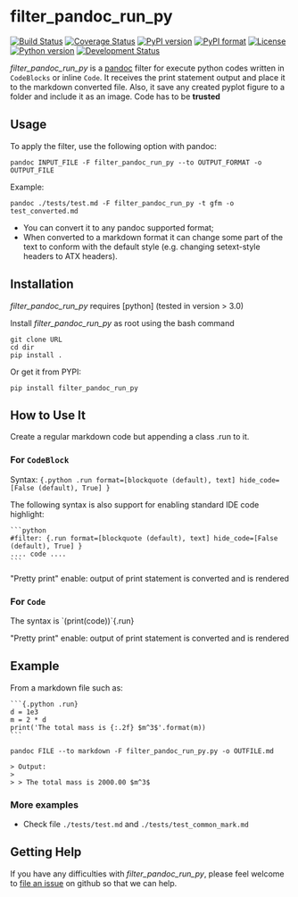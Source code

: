 # filter_pandoc_run_py 

[![Build Status](https://img.shields.io/travis/caiofcm/filter_pandoc_run_py/master.svg)](https://travis-ci.org/caiofcm/filter_pandoc_run_py/branches)
[![Coverage Status](https://coveralls.io/repos/github/caiofcm/filter_pandoc_run_py/badge.svg?branch=master)](https://coveralls.io/github/caiofcm/filter_pandoc_run_py?branch=master)
[![PyPI version](https://img.shields.io/pypi/v/filter_pandoc_run_py.svg)](https://pypi.org/project/filter_pandoc_run_py/)
[![PyPI format](https://img.shields.io/pypi/format/filter_pandoc_run_py.svg)](https://pypi.org/project/filter_pandoc_run_py/)
[![License](https://img.shields.io/pypi/l/filter_pandoc_run_py.svg)](https://raw.githubusercontent.com/caiofcm/filter_pandoc_run_py/master/LICENSE)
[![Python version](https://img.shields.io/pypi/pyversions/filter_pandoc_run_py.svg)](https://pypi.org/project/filter_pandoc_run_py/)
[![Development Status](https://img.shields.io/pypi/status/filter_pandoc_run_py.svg)](https://pypi.org/project/filter_pandoc_run_py/)

*filter_pandoc_run_py* is a [pandoc] filter for execute python codes written in `CodeBlocks` or inline `Code`. It receives the print statement output and place it to the markdown converted file. Also, it save any created pyplot figure to a folder and include it as an image. Code has to be **trusted**

[pandoc]: http://pandoc.org/

<!-- https://github.com/chdemko/pandoc-latex-fontsize as reference -->

## Usage

To apply the filter, use the following option with pandoc:

	pandoc INPUT_FILE -F filter_pandoc_run_py --to OUTPUT_FORMAT -o OUTPUT_FILE

Example:

	pandoc ./tests/test.md -F filter_pandoc_run_py -t gfm -o test_converted.md

- You can convert it to any pandoc supported format;
- When converted to a markdown format it can change some part of the text to conform with the default style (e.g. changing setext-style headers to ATX headers).

## Installation

*filter_pandoc_run_py* requires [python] (tested in version > 3.0)

Install *filter_pandoc_run_py* as root using the bash command

	git clone URL
	cd dir
	pip install .

Or get it from PYPI:

	pip install filter_pandoc_run_py


## How to Use It

Create a regular markdown code but appending a class .run to it.

### For `CodeBlock`

Syntax: `{.python .run format=[blockquote (default), text] hide_code=[False (default), True] }`

The following syntax is also support for enabling standard IDE code highlight:

	```python
	#filter: {.run format=[blockquote (default), text] hide_code=[False (default), True] }
	.... code ....
	```

"Pretty print" enable: output of print statement is converted and is rendered

### For `Code`

The syntax is \`(print(code))\`\{.run\}

"Pretty print" enable: output of print statement is converted and is rendered

## Example

From a markdown file such as:

	```{.python .run}
	d = 1e3
	m = 2 * d
	print('The total mass is {:.2f} $m^3$'.format(m))
	```

`pandoc FILE --to markdown -F filter_pandoc_run_py.py -o OUTFILE.md`

```{.markdown}
> Output:
>
> > The total mass is 2000.00 $m^3$
```

### More examples

- Check file `./tests/test.md` and `./tests/test_common_mark.md`

## Getting Help

If you have any difficulties with *filter_pandoc_run_py*, please feel welcome to [file an issue] on github so that we can help.

[file an issue]: https://github.com/caiofcm/filter_pandoc_run_py/issues




